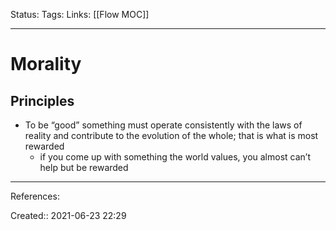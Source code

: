 Status:
Tags: 
Links: [[Flow MOC]]
___
# Morality
## Principles
- To be “good” something must operate consistently with the laws of reality and contribute to the evolution of the whole; that is what is most rewarded
	- if you come up with something the world values, you almost can’t help but be rewarded
___
References:

Created:: 2021-06-23 22:29